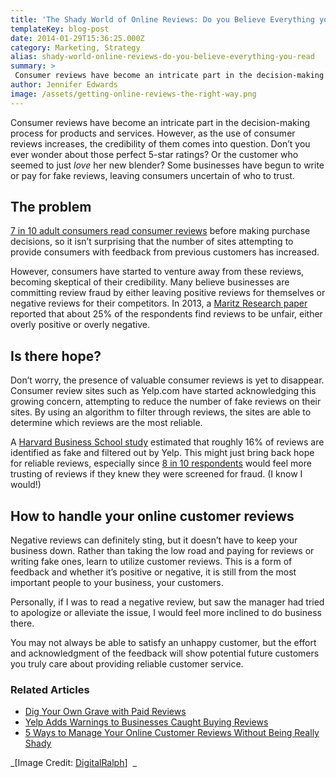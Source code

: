 ```yaml
---
title: 'The Shady World of Online Reviews: Do you Believe Everything you Read?'
templateKey: blog-post
date: 2014-01-29T15:36:25.000Z
category: Marketing, Strategy
alias: shady-world-online-reviews-do-you-believe-everything-you-read
summary: > 
 Consumer reviews have become an intricate part in the decision-making process for products and services. However, as the use of consumer reviews increases, the credibility of them comes into question. Don’t you ever wonder about those perfect 5-star ratings? Or the customer who seemed to just love her new blender? Some businesses have begun to write or pay for fake reviews, leaving consumers uncertain of who to trust.
author: Jennifer Edwards
image: /assets/getting-online-reviews-the-right-way.png
---
```


Consumer reviews have become an intricate part in the decision-making process for products and services. However, as the use of consumer reviews increases, the credibility of them comes into question. Don’t you ever wonder about those perfect 5-star ratings? Or the customer who seemed to just _love_ her new blender? Some businesses have begun to write or pay for fake reviews, leaving consumers uncertain of who to trust.

The problem
-----------

[7 in 10 adult consumers read consumer reviews](http://www.marketingcharts.com/online/half-of-adult-consumers-believe-some-online-reviews-are-fake-38574/) before making purchase decisions, so it isn’t surprising that the number of sites attempting to provide consumers with feedback from previous customers has increased.

However, consumers have started to venture away from these reviews, becoming skeptical of their credibility. Many believe businesses are committing review fraud by either leaving positive reviews for themselves or negative reviews for their competitors. In 2013, a [Maritz Research paper](http://www.maritzcx.com/library/) reported that about 25% of the respondents find reviews to be unfair, either overly positive or overly negative.

Is there hope?
--------------

Don’t worry, the presence of valuable consumer reviews is yet to disappear. Consumer review sites such as Yelp.com have started acknowledging this growing concern, attempting to reduce the number of fake reviews on their sites. By using an algorithm to filter through reviews, the sites are able to determine which reviews are the most reliable. 

A [Harvard Business School study](http://people.hbs.edu/mluca/Papers%20on%20RIS/FakeItTillYouMakeIt.pdf) estimated that roughly 16% of reviews are identified as fake and filtered out by Yelp. This might just bring back hope for reliable reviews, especially since [8 in 10 respondents](http://www.marketingcharts.com/online/half-of-adult-consumers-believe-some-online-reviews-are-fake-38574/) would feel more trusting of reviews if they knew they were screened for fraud. (I know I would!)

How to handle your online customer reviews
------------------------------------------

Negative reviews can definitely sting, but it doesn’t have to keep your business down. Rather than taking the low road and paying for reviews or writing fake ones, learn to utilize customer reviews. This is a form of feedback and whether it’s positive or negative, it is still from the most important people to your business, your customers.

Personally, if I was to read a negative review, but saw the manager had tried to apologize or alleviate the issue, I would feel more inclined to do business there.

You may not always be able to satisfy an unhappy customer, but the effort and acknowledgment of the feedback will show potential future customers you truly care about providing reliable customer service.

### Related Articles 

*   [Dig Your Own Grave with Paid Reviews](/insights/dig-your-own-grave-paid-reviews)
*   [Yelp Adds Warnings to Businesses Caught Buying Reviews](/insights/yelp-adds-warnings-businesses-caught-buying-reviews)
*   [5 Ways to Manage Your Online Customer Reviews Without Being Really Shady](http://www.huffingtonpost.com/elizabeth-oneill/5-ways-to-manage-your-onl_b_4017764.html)

_\[Image Credit: [DigitalRalph](http://www.flickr.com/photos/ralphpaglia/8316458285/sizes/o/)\]  _